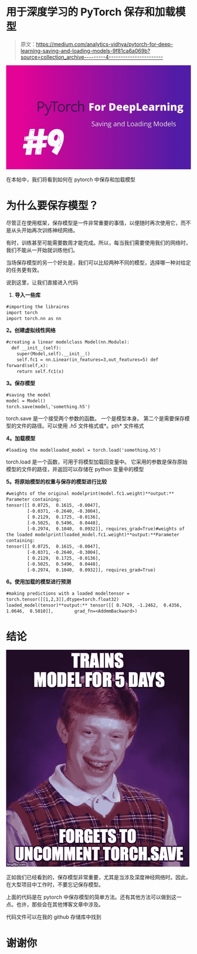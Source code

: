 # 用于深度学习的 PyTorch 保存和加载模型

> 原文：<https://medium.com/analytics-vidhya/pytorch-for-deep-learning-saving-and-loading-models-9f81ca6a069b?source=collection_archive---------4----------------------->

![](img/d9ec596172fd4321ec5014c3d4b302ea.png)

在本帖中，我们将看到如何在 pytorch 中保存和加载模型

# 为什么要保存模型？

尽管正在使用框架，保存模型是一件非常重要的事情，以便随时再次使用它，而不是从头开始再次训练神经网络。

有时，训练甚至可能需要数周才能完成。所以，每当我们需要使用我们的网络时，我们不能从一开始就训练他们。

当场保存模型的另一个好处是，我们可以比较两种不同的模型，选择哪一种对给定的任务更有效。

说到这里，让我们直接进入代码

1.  **导入一些库**

```
#importing the libraires
import torch
import torch.nn as nn
```

**2。创建虚拟线性网络**

```
#creating a linear modelclass Model(nn.Module):
  def __init__(self):
    super(Model,self).__init__()
    self.fc1 = nn.Linear(in_features=3,out_features=5) def forward(self,x):
    return self.fc1(x)
```

**3。保存模型**

```
#saving the model
model = Model()
torch.save(model,'something.h5')
```

torch.save 是一个接受两个参数的函数。
一个是模型本身。
第二个是需要保存模型的文件的路径。可以使用 *.h5* 文件格式或*。pth* 文件格式

**4。加载模型**

```
#loading the modelloaded_model = torch.load('something.h5')
```

torch.load 是一个函数，可用于将模型加载回变量中。
它采用的参数是保存原始模型的文件的路径，并返回可以存储在 python 变量中的模型

**5。将原始模型的权重与保存的模型进行比较**

```
#weights of the original modelprint(model.fc1.weight)**output:** Parameter containing: 
tensor([[ 0.0725,  0.1615, -0.0047],
        [-0.0371, -0.2640, -0.3004],         
        [ 0.2129,  0.1725, -0.0136],         
        [-0.5025,  0.5496,  0.0448],         
        [-0.2974,  0.1040,  0.0932]], requires_grad=True)#weights of the loaded modelprint(loaded_model.fc1.weight)**output:**Parameter containing: 
tensor([[ 0.0725,  0.1615, -0.0047],
        [-0.0371, -0.2640, -0.3004],         
        [ 0.2129,  0.1725, -0.0136],         
        [-0.5025,  0.5496,  0.0448],         
        [-0.2974,  0.1040,  0.0932]], requires_grad=True)
```

**6。使用加载的模型进行预测**

```
#making predictions with a loaded modeltensor = torch.tensor([[1,2,3]],dtype=torch.float32)
loaded_model(tensor)**output:** tensor([[ 0.7429, -1.2462,  0.4356,  1.0646,  0.5010]],        grad_fn=<AddmmBackward>)
```

# 结论

![](img/711857401a9e526247a27dde4c52c5e0.png)

正如我们已经看到的，保存模型非常重要，尤其是当涉及深度神经网络时。因此，在大型项目中工作时，不要忘记保存模型。

上面的代码是在 pytorch 中保存模型的简单方法。还有其他方法可以做到这一点。也许，那些会在其他博客文章中涉及。

代码文件可以在我的 github 存储库中找到

# 谢谢你